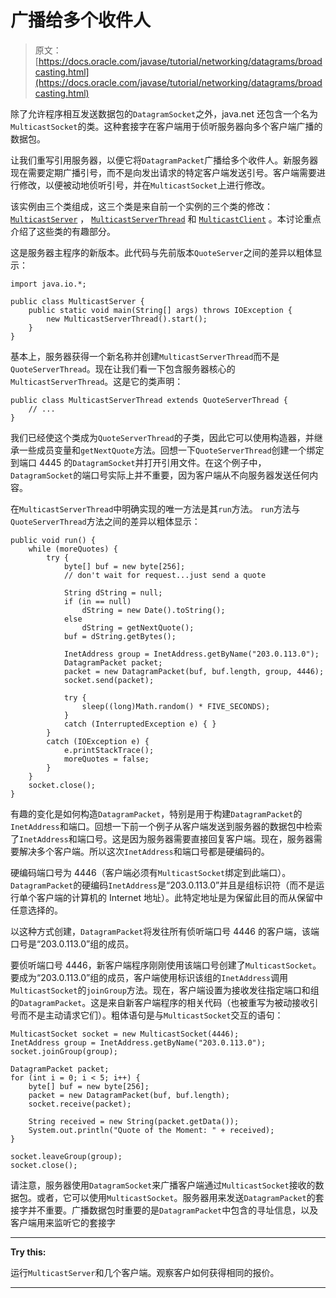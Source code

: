 # 广播给多个收件人

> 原文： [https://docs.oracle.com/javase/tutorial/networking/datagrams/broadcasting.html](https://docs.oracle.com/javase/tutorial/networking/datagrams/broadcasting.html)

除了允许程序相互发送数据包的`DatagramSocket`之外，java.net 还包含一个名为`MulticastSocket`的类。这种套接字在客户端用于侦听服务器向多个客户端广播的数据包。

让我们重写引用服务器，以便它将`DatagramPacket`广播给多个收件人。新服务器现在需要定期广播引号，而不是向发出请求的特定客户端发送引号。客户端需要进行修改，以便被动地侦听引号，并在`MulticastSocket`上进行修改。

该实例由三个类组成，这三个类是来自前一个实例的三个类的修改： [`MulticastServer`](examples/MulticastServer.java) ， [`MulticastServerThread`](examples/MulticastServerThread.java) 和 [`MulticastClient`](examples/MulticastClient.java) 。本讨论重点介绍了这些类的有趣部分。

这是服务器主程序的新版本。此代码与先前版本`QuoteServer`之间的差异以粗体显示：

```
import java.io.*;

public class MulticastServer {
    public static void main(String[] args) throws IOException {
        new MulticastServerThread().start();
    }
}

```

基本上，服务器获得一个新名称并创建`MulticastServerThread`而不是`QuoteServerThread`。现在让我们看一下包含服务器核心的`MulticastServerThread`。这是它的类声明：

```
public class MulticastServerThread extends QuoteServerThread {
    // ...
}

```

我们已经使这个类成为`QuoteServerThread`的子类，因此它可以使用构造器，并继承一些成员变量和`getNextQuote`方法。回想一下`QuoteServerThread`创建一个绑定到端口 4445 的`DatagramSocket`并打开引用文件。在这个例子中，`DatagramSocket`的端口号实际上并不重要，因为客户端从不向服务器发送任何内容。

在`MulticastServerThread`中明确实现的唯一方法是其`run`方法。 `run`方法与`QuoteServerThread`方法之间的差异以粗体显示：

```
public void run() {
    while (moreQuotes) {
        try {
            byte[] buf = new byte[256];
            // don't wait for request...just send a quote

            String dString = null;
            if (in == null)
                dString = new Date().toString();
            else
                dString = getNextQuote();
            buf = dString.getBytes();

            InetAddress group = InetAddress.getByName("203.0.113.0");
            DatagramPacket packet;
            packet = new DatagramPacket(buf, buf.length, group, 4446);
            socket.send(packet);

            try {
                sleep((long)Math.random() * FIVE_SECONDS);
            } 
            catch (InterruptedException e) { }
        }
        catch (IOException e) {
            e.printStackTrace();
            moreQuotes = false;
        }
    }
    socket.close();
}

```

有趣的变化是如何构造`DatagramPacket`，特别是用于构建`DatagramPacket`的`InetAddress`和端口。回想一下前一个例子从客户端发送到服务器的数据包中检索了`InetAddress`和端口号。这是因为服务器需要直接回复客户端。现在，服务器需要解决多个客户端。所以这次`InetAddress`和端口号都是硬编码的。

硬编码端口号为 4446（客户端必须有`MulticastSocket`绑定到此端口）。 `DatagramPacket`的硬编码`InetAddress`是“203.0.113.0”并且是组标识符（而不是运行单个客户端的计算机的 Internet 地址）。此特定地址是为保留此目的而从保留中任意选择的。

以这种方式创建，`DatagramPacket`将发往所有侦听端口号 4446 的客户端，该端口号是“203.0.113.0”组的成员。

要侦听端口号 4446，新客户端程序刚刚使用该端口号创建了`MulticastSocket`。要成为“203.0.113.0”组的成员，客户端使用标识该组的`InetAddress`调用`MulticastSocket`的`joinGroup`方法。现在，客户端设置为接收发往指定端口和组的`DatagramPacket`。这是来自新客户端程序的相关代码（也被重写为被动接收引号而不是主动请求它们）。粗体语句是与`MulticastSocket`交互的语句：

```
MulticastSocket socket = new MulticastSocket(4446);
InetAddress group = InetAddress.getByName("203.0.113.0");
socket.joinGroup(group);

DatagramPacket packet;
for (int i = 0; i < 5; i++) {
    byte[] buf = new byte[256];
    packet = new DatagramPacket(buf, buf.length);
    socket.receive(packet);

    String received = new String(packet.getData());
    System.out.println("Quote of the Moment: " + received);
}

socket.leaveGroup(group);
socket.close();

```

请注意，服务器使用`DatagramSocket`来广播客户端通过`MulticastSocket`接收的数据包。或者，它可以使用`MulticastSocket`。服务器用来发送`DatagramPacket`的套接字并不重要。广播数据包时重要的是`DatagramPacket`中包含的寻址信息，以及客户端用来监听它的套接字

* * *

**Try this:** 

运行`MulticastServer`和几个客户端。观察客户如何获得相同的报价。

* * *